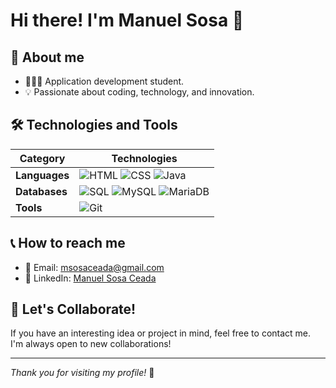 # Hi there! I'm Manuel Sosa 👋

## 🚀 About me
- 🧑🏻‍💻 Application development student.
- 💡 Passionate about coding, technology, and innovation.

## 🛠️ Technologies and Tools

| **Category**       | **Technologies**                                                                                                                                          |
|--------------------|-----------------------------------------------------------------------------------------------------------------------------------------------------------|
| **Languages**      | ![HTML](https://img.shields.io/badge/HTML-E34F26?style=for-the-badge&logo=html5&logoColor=white) ![CSS](https://img.shields.io/badge/CSS-1572B6?style=for-the-badge&logo=css3&logoColor=white)  ![Java](https://img.shields.io/badge/Java-007396?style=for-the-badge&logo=java&logoColor=white)  |
| **Databases**      |  ![SQL](https://img.shields.io/badge/SQL-4479A1?style=for-the-badge&logo=sql&logoColor=white) ![MySQL](https://img.shields.io/badge/MySQL-4479A1?style=for-the-badge&logo=mysql&logoColor=white)  ![MariaDB](https://img.shields.io/badge/MariaDB-003545?style=for-the-badge&logo=mariadb&logoColor=white) |
| **Tools**          | ![Git](https://img.shields.io/badge/Git-F05032?style=for-the-badge&logo=git&logoColor=white) |

## 📞 How to reach me
- 📧 Email: msosaceada@gmail.com
- 💼 LinkedIn: [Manuel Sosa Ceada](https://www.linkedin.com/in/manuel-sosa-ceada-98a9342b8/)

## 🤝 Let's Collaborate!
If you have an interesting idea or project in mind, feel free to contact me. I'm always open to new collaborations!

---

_Thank you for visiting my profile!_ 🌟
